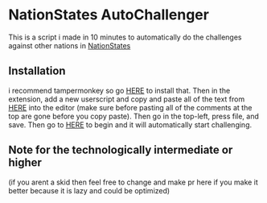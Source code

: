 # NationStates AutoChallenger
This is a script i made in 10 minutes to automatically do the challenges against other nations in [NationStates](https://www.nationstates.net/)

## Installation
i recommend tampermonkey so go [HERE](https://www.tampermonkey.net/index.php?locale=en) to install that.
Then in the extension, add a new userscript and copy and paste all of the text from [HERE]() into the editor (make sure before pasting all of the comments at the top are gone before you copy paste).
Then go in the top-left, press file, and save. Then go to [HERE](https://www.nationstates.net/page=challenge/matchmaker=1) to begin and it will automatically start challenging. 
## Note for the technologically intermediate or higher
(if you arent a skid then feel free to change and make pr here if you make it better because it is lazy and could be optimized)

